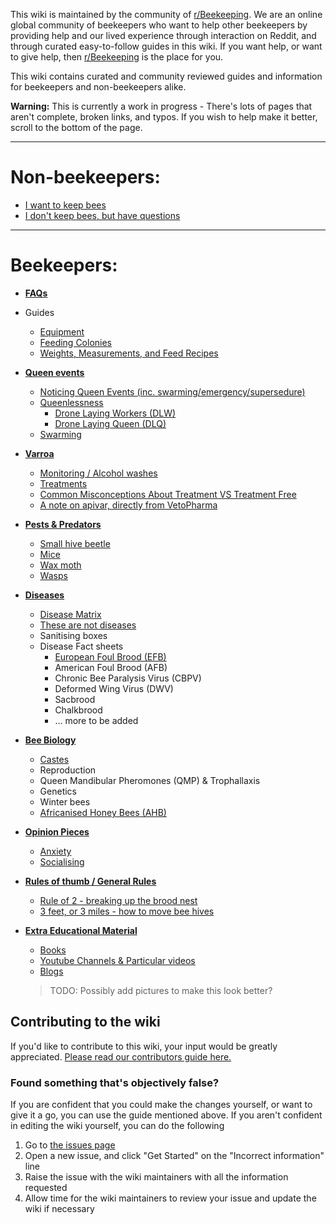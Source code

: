 This wiki is maintained by the community of [r/Beekeeping](https://reddit.com/r/Beekeeping). We are an online global community of beekeepers who want to help other beekeepers by providing help and our lived experience through interaction on Reddit, and through curated easy-to-follow guides in this wiki. If you want help, or want to give help, then [r/Beekeeping](https://reddit.com/r/Beekeeping) is the place for you. 

This wiki contains curated and community reviewed guides and information for beekeepers and non-beekeepers alike. 

**Warning:** This is currently a work in progress - There's lots of pages that aren't complete, broken links, and typos. If you wish to help make it better, scroll to the bottom of the page.

---

# Non-beekeepers:

* [I want to keep bees](faqs/non_beekeeper/i_want_bees)
* [I don't keep bees, but have questions](faqs/non_beekeeper/not_a_beekeeper)

---

# Beekeepers:

* [**FAQs**](faqs/beekeeper)
* Guides
    * [Equipment](guides/equipment)
    * [Feeding Colonies](guides/feeding)
    * [Weights, Measurements, and Feed Recipes](guides/weights_and_measurents)
* [**Queen events**](queen_events/)
    * [Noticing Queen Events (inc. swarming/emergency/supersedure)](queen_events/spotting)
    * [Queenlessness](queen_events/determining_queenlessness)
        * [Drone Laying Workers (DLW)](queen_events/drone_laying_workers)
        * [Drone Laying Queen (DLQ)](queen_events/drone_laying_queen)
    * [Swarming](queen_events/)
* **[Varroa](varroa/)**
    * [Monitoring / Alcohol washes](varroa/monitoring)
    * [Treatments](varroa/treatments)
    * [Common Misconceptions About Treatment VS Treatment Free](varroa/common_misconceptions) 
    * [A note on apivar, directly from VetoPharma](varroa/apivar_misuse)
*  **[Pests & Predators](pests/)**
    * [Small hive beetle](pests/SHB)
    * [Mice](pests/mice)
    * [Wax moth](pests/wax_moth)
    * [Wasps](pests/wasps)
* [**Diseases**](diseases/)
    * [Disease Matrix](diseases/chart)
    * [These are not diseases](diseases/this_is_not_disease)
    * Sanitising boxes
    * Disease Fact sheets
        * [European Foul Brood (EFB)](diseases/efb)
        * American Foul Brood (AFB)
        * Chronic Bee Paralysis Virus (CBPV)
        * Deformed Wing Virus (DWV)
        * Sacbrood
        * Chalkbrood
        * ... more to be added
* **[Bee Biology](biology/)**
    * [Castes](biology/castes)
    * Reproduction
    * Queen Mandibular Pheromones (QMP) & Trophallaxis 
    * Genetics
    * Winter bees
    * [Africanised Honey Bees (AHB)](biology/Africanized_honeybees)
* [**Opinion Pieces**](opinion_pieces)
    * [Anxiety](opinion_pieces/anxiety)
    * [Socialising](opinion_pieces/socialising)
* [**Rules of thumb / General Rules**](rules_of_thumb/)
    * [Rule of 2 - breaking up the brood nest](rules_of_thumb/rule_of_two)
    * [3 feet, or 3 miles - how to move bee hives](rules_of_thumb/three_feet_three_miles)
* [**Extra Educational Material**](educational_material)
    * [Books](educational_material/books)
    * [Youtube Channels & Particular videos](educational_material/youtube)
    * [Blogs](educational_material/blogs)

  > TODO: Possibly add pictures to make this look better?

## Contributing to the wiki

If you'd like to contribute to this wiki, your input would be greatly appreciated. [Please read our contributors guide here.](wiki_guides)

### Found something that's objectively false?

If you are confident that you could make the changes yourself, or want to give it a go, you can use the guide mentioned above. If you aren't confident in editing the wiki yourself, you can do the following

1. Go to [the issues page](https://github.com/rBeekeepingissues)
2. Open a new issue, and click "Get Started" on the "Incorrect information" line
3. Raise the issue with the wiki maintainers with all the information requested
4. Allow time for the wiki maintainers to review your issue and update the wiki if necessary
